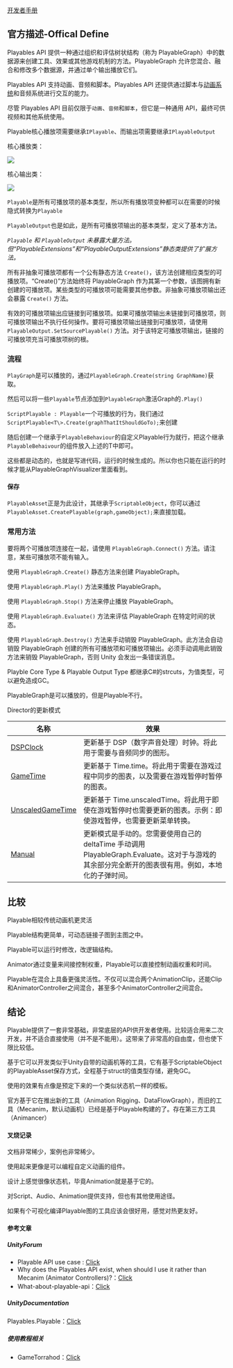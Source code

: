 [开发者手册](https://docs.unity.cn/cn/2020.3/Manual/Playables.html)

## 官方描述-Offical Define

Playables API 提供一种通过组织和评估树状结构（称为 PlayableGraph）中的数据源来创建工具、效果或其他游戏机制的方法。PlayableGraph 允许您混合、融合和修改多个数据源，并通过单个输出播放它们。

Playables API 支持动画、音频和脚本。Playables API 还提供通过脚本与[动画系统](https://docs.unity3d.com/cn/current/Manual/AnimationSection.html)和音频系统进行交互的能力。

尽管 Playables API 目前仅限于`动画`、`音频`和`脚本`，但它是一种通用 API，最终可供视频和其他系统使用。







Playable核心播放项需要继承`IPlayable`、而输出项需要继承`IPlayableOutput`

核心播放类：

![](LocalFigureBed/PlayablesGraph1.png)



核心输出类：

![](LocalFigureBed/PlayablesGraph2.png)

`Playable`是所有可播放项的基本类型，所以所有播放项变种都可以在需要的时候隐式转换为`Playable`

`PlayableOutput`也是如此，是所有可播放项输出的基本类型，定义了基本方法。

*`Playable` 和 `PlayableOutput` 未暴露大量方法。但“PlayableExtensions”和“PlayableOutputExtensions”静态类提供了扩展方法。*

所有非抽象可播放项都有一个公有静态方法 `Create()`，该方法创建相应类型的可播放项。“Create()”方法始终将 PlayableGraph 作为其第一个参数，该图拥有新创建的可播放项。某些类型的可播放项可能需要其他参数。非抽象可播放项输出还会暴露 `Create()` 方法。

有效的可播放项输出应链接到可播放项。如果可播放项输出未链接到可播放项，则可播放项输出不执行任何操作。要将可播放项输出链接到可播放项，请使用 `PlayableOutput.SetSourcePlayable()` 方法。对于该特定可播放项输出，链接的可播放项充当可播放项树的根。



### 流程

`PlayGraph`是可以播放的，通过`PlayableGraph.Create(string GraphName)`获取。

然后可以将一些`Playable`节点添加到`PlayableGraph`激活Graph的`.Play()`

`ScriptPlayable : Playable`一个可播放的行为，我们通过`ScriptPlayable<T\>.Create(graphThatItShouldGoTo);`来创建

随后创建一个继承于`PlayableBehaviour`的自定义Playable行为就行，把这个继承`PlayableBehaivour`的组件放入上述的T中即可。

这些都是动态的，也就是写进代码，运行的时候生成的。所以你也只能在运行的时候才能从PlayableGraphVisualizer里面看到。

#### 保存

`PlayableAsset`正是为此设计，其继承于`ScriptableObject`，你可以通过`PlayableAsset.CreatePlayable(graph,gameObject);`来直接加载。



### 常用方法

要将两个可播放项连接在一起，请使用 `PlayableGraph.Connect()` 方法。请注意，某些可播放项不能有输入。

使用 `PlayableGraph.Create()` 静态方法来创建 PlayableGraph。

使用 `PlayableGraph.Play()` 方法来播放 PlayableGraph。

使用 `PlayableGraph.Stop()` 方法来停止播放 PlayableGraph。

使用 `PlayableGraph.Evaluate()` 方法来评估 PlayableGraph 在特定时间的状态。

使用 `PlayableGraph.Destroy()` 方法来手动销毁 PlayableGraph。此方法会自动销毁 PlayableGraph 创建的所有可播放项和可播放项输出。必须手动调用此销毁方法来销毁 PlayableGraph，否则 Unity 会发出一条错误消息。







Playble Core Type & Playable Output Type 都继承C#的strcuts，为值类型，可以避免造成GC。



PlayableGraph是可以播放的，但是Playable不行。



Director的更新模式

| 名称                                                         | 效果                                                         |
| ------------------------------------------------------------ | ------------------------------------------------------------ |
| [DSPClock](https://docs.unity3d.com/ScriptReference/Playables.DirectorUpdateMode.DSPClock.html) | 更新基于 DSP（数字声音处理）时钟。将此用于需要与音频同步的图形。 |
| [GameTime](https://docs.unity3d.com/ScriptReference/Playables.DirectorUpdateMode.GameTime.html) | 更新基于 Time.time。将此用于需要在游戏过程中同步的图表，以及需要在游戏暂停时暂停的图表。 |
| [UnscaledGameTime](https://docs.unity3d.com/ScriptReference/Playables.DirectorUpdateMode.UnscaledGameTime.html) | 更新基于 Time.unscaledTime。将此用于即使在游戏暂停时也需要更新的图表。示例：即使游戏暂停，也需要更新菜单转换。 |
| [Manual](https://docs.unity3d.com/ScriptReference/Playables.DirectorUpdateMode.Manual.html) | 更新模式是手动的。您需要使用自己的 deltaTime 手动调用 PlayableGraph.Evaluate。这对于与游戏的其余部分完全断开的图表很有用。例如，本地化的子弹时间。 |







## 比较

Playable相较传统动画机更灵活

Playable结构更简单，可动态链接子图到主图之中。

Playable可以运行时修改，改逻辑结构。

Animator通过变量来间接控制权重，Playable可以直接控制动画权重和时间。

Playable在混合上具备更强灵活性。不仅可以混合两个AnimationClip，还能Clip和AnimatorController之间混合，甚至多个AnimatorController之间混合。











## 结论

Playable提供了一套非常基础，非常底层的API供开发者使用。比较适合用来二次开发，并不适合直接使用（并不是不能用）。这带来了非常高的自由度，但也使下限比较低。

基于它可以开发类似于Unity自带的动画机等的工具，它有基于ScriptableObject的PlayableAsset保存方式，全程基于struct的值类型存储，避免GC。

使用的效果有点像是预定下来的一个类似状态机一样的模板。

官方基于它在推出新的工具（Animation Rigging、DataFlowGraph），而旧的工具（Mecanim，默认动画机）已经是基于Playable构建的了。存在第三方工具（Animancer）









#### 叉烧记录

文档非常稀少，案例也非常稀少。



使用起来更像是可以编程自定义动画的组件。

设计上感觉很像状态机，毕竟Animation就是基于它的。

对Script、Audio、Animation提供支持，但也有其他使用途径。

如果有个可视化编译Playable图的工具应该会很好用，感觉对热更友好。



#### 参考文章

##### UnityForum

- Playable API use case : [Click](https://forum.unity.com/threads/playable-api-use-case.456338/)
- Why does the Playables API exist, when should I use it rather than Mecanim (Animator Controllers)?：[Click](https://forum.unity.com/threads/why-does-the-playables-api-exist-when-should-i-use-it-rather-than-mecanim-animator-controllers.912857/)
- What-about-playable-api：[Click](https://forum.unity.com/threads/what-about-playable-api.697424/?gq=playable)

##### UnityDocumentation

Playables.Playable：[Click](https://docs.unity3d.com/ScriptReference/Playables.Playable.html)

##### 使用教程相关

- GameTorrahod：[Click](https://gametorrahod.com/timeline-marker-and-everything-leading-up-to-it/)
